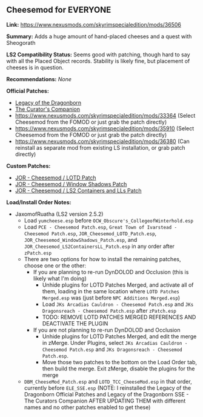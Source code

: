 ## Cheesemod for EVERYONE

**Link:** https://www.nexusmods.com/skyrimspecialedition/mods/36506

**Summary:** Adds a huge amount of hand-placed cheeses and a quest with Sheogorath

**LS2 Compatibility Status:** Seems good with patching, though hard to say with all the Placed Object records. Stability is likely fine, but placement of cheeses is in question.

**Recommendations:** 
_None_

**Official Patches:**
* [Legacy of the Dragonborn](https://www.nexusmods.com/skyrimspecialedition/mods/30980)
* [The Curator's Companion](https://www.nexusmods.com/skyrimspecialedition/mods/38529)
* https://www.nexusmods.com/skyrimspecialedition/mods/33364 (Select Cheesemod from the FOMOD or just grab the patch directly)
* https://www.nexusmods.com/skyrimspecialedition/mods/35910 (Select Cheesemod from the FOMOD or just grab the patch directly)
* https://www.nexusmods.com/skyrimspecialedition/mods/36380 (Can reinstall as separate mod from existing LS installation, or grab patch directly)

**Custom Patches:**
* [JOR - Cheesemod / LOTD Patch](/custom-patches/JOR_Cheesemod_LOTD_Patch.esp)
* [JOR - Cheesemod / Window Shadows Patch](/custom-patches/JOR_Cheesemod_WindowShadows_Patch.esp)
* [JOR - Cheesemod / LS2 Containers and LLs Patch](/custom-patches/JOR_Cheesemod_LS2ContainersLL_Patch.esp)

**Load/Install Order Notes:**
* JaxomofRuatha (LS2 version 2.5.2)
  * Load `yumcheese.esp` before `OCW_Obscure's_CollegeofWinterhold.esp`
  * Load `PCE - Cheesemod Patch.esp`, `Great Town of Ivarstead - Cheesemod Patch.esp`, `JOR_Cheesemod_LOTD_Patch.esp`, `JOR_Cheesemod_WindowShadows_Patch.esp`, and `JOR_Cheesemod_LS2ContainersLL_Patch.esp` in any order after `zPatch.esp`
  * There are two options for how to install the remaining patches, choose one or the other:
    * If you are planning to re-run DynDOLOD and Occlusion (this is likely what I'm doing)
      * Unhide plugins for LOTD Patches Merged, and activate all of them, loading in the same location where `LOTD Patches Merged.esp` was (just before `NPC Additions Merged.esp`)
      * Load `JKs Arcadias Cauldron - Cheesemod Patch.esp` and `JKs Dragonsreach - Cheesemod Patch.esp` after `zPatch.esp`
      * TODO: REMOVE LOTD PATCHES MERGED REFERENCES AND DEACTIVATE THE PLUGIN
    * If you are not planning to re-run DynDOLOD and Occlusion
      * Unhide plugins for LOTD Patches Merged, and edit the merge in zMerge. Under Plugins, select `JKs Arcadias Cauldron - Cheesemod Patch.esp` and `JKs Dragonsreach - Cheesemod Patch.esp`.
      * Move those two patches to the bottom on the Load Order tab, then build the merge. Exit zMerge, disable the plugins for the merge
  * `DBM_CheeseMod_Patch.esp` and `LOTD_TCC_CheeseMod.esp` in that order, currently before `ELE_SSE.esp` (NOTE: I reinstalled the Legacy of the Dragonborn Official Patches and Legacy of the Dragonborn SSE - The Curators Companion AFTER UPDATING THEM with different names and no other patches enabled to get these)
